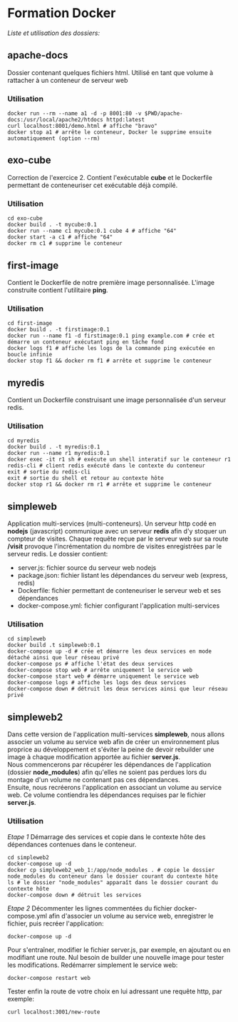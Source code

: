 # Formation Docker

_Liste et utilisation des dossiers:_

## apache-docs
Dossier contenant quelques fichiers html. Utilisé en tant que volume à rattacher à un conteneur de serveur web
### Utilisation
```
docker run --rm --name a1 -d -p 8001:80 -v $PWD/apache-docs:/usr/local/apache2/htdocs httpd:latest
curl localhost:8001/demo.html # affiche "bravo"
docker stop a1 # arrête le conteneur, Docker le supprime ensuite automatiquement (option --rm)
```

## exo-cube
Correction de l'exercice 2. Contient l'exécutable **cube** et le Dockerfile permettant de conteneuriser cet exécutable déjà compilé.

### Utilisation
```
cd exo-cube
docker build . -t mycube:0.1
docker run --name c1 mycube:0.1 cube 4 # affiche "64"
docker start -a c1 # affiche "64"
docker rm c1 # supprime le conteneur
```

## first-image
Contient le Dockerfile de notre première image personnalisée.
L'image construite contient l'utilitaire **ping**.
### Utilisation
```
cd first-image
docker build . -t firstimage:0.1
docker run --name f1 -d firstimage:0.1 ping example.com # crée et démarre un conteneur exécutant ping en tâche fond
docker logs f1 # affiche les logs de la commande ping exécutée en boucle infinie
docker stop f1 && docker rm f1 # arrête et supprime le conteneur
```

## myredis
Contient un Dockerfile construisant une image personnalisée d'un serveur redis.
### Utilisation
```
cd myredis
docker build . -t myredis:0.1
docker run --name r1 myredis:0.1
docker exec -it r1 sh # exécute un shell interatif sur le conteneur r1
redis-cli # client redis exécuté dans le contexte du conteneur
exit # sortie du redis-cli
exit # sortie du shell et retour au contexte hôte
docker stop r1 && docker rm r1 # arrête et supprime le conteneur
```

## simpleweb
Application multi-services (multi-conteneurs).
Un serveur http codé en **nodejs** (javascript) communique avec un serveur **redis** afin d'y stoquer un compteur de visites. Chaque requête reçue par le serveur web sur sa route **/visit** provoque l'incrémentation du nombre de visites enregistrées par le serveur redis.
Le dossier contient:
- server.js: fichier source du serveur web nodejs
- package.json: fichier listant les dépendances du serveur web (express, redis)
- Dockerfile: fichier permettant de conteneuriser le serveur web et ses dépendances
- docker-compose.yml: fichier configurant l'application multi-services

### Utilisation
```
cd simpleweb
docker build .t simpleweb:0.1
docker-compose up -d # crée et démarre les deux services en mode détaché ainsi que leur réseau privé
docker-compose ps # affiche l'état des deux services
docker-compose stop web # arrête uniquement le service web
docker-compose start web # démarre uniquement le service web
docker-compose logs # affiche les logs des deux services
docker-compose down # détruit les deux services ainsi que leur réseau privé
```

## simpleweb2
Dans cette version de l'application multi-services **simpleweb**, nous allons associer un volume au service web afin de créer un environnement plus proprice au développement et s'éviter la peine de devoir rebuilder une image à chaque modification apportée au fichier **server.js**.  
Nous commencerons par récupérer les dépendances de l'application (dossier **node_modules**) afin qu'elles ne soient pas perdues lors du montage d'un volume ne contenant pas ces dépendances.  
Ensuite, nous recréerons l'application en associant un volume au service web. Ce volume contiendra les dépendances requises par le fichier **server.js**.
### Utilisation
_Etape 1_
Démarrage des services et copie dans le contexte hôte des dépendances contenues dans le conteneur.
```
cd simpleweb2
docker-compose up -d
docker cp simpleweb2_web_1:/app/node_modules . # copie le dossier node_modules du conteneur dans le dossier courant du contexte hôte
ls # le dossier "node_modules" apparaît dans le dossier courant du contexte hôte
docker-compose down # détruit les services
```

_Etape 2_
Décommenter les lignes commentées du fichier docker-compose.yml afin d'associer un volume au service web, enregistrer le fichier, puis recréer l'application:
```
docker-compose up -d
```
Pour s'entraîner, modifier le fichier server.js, par exemple, en ajoutant ou en modifiant une route. Nul besoin de builder une nouvelle image pour tester les modifications. Redémarrer simplement le service web:
```
docker-compose restart web
```
Tester enfin la route de votre choix en lui adressant une requête http, par exemple:
```
curl localhost:3001/new-route
```